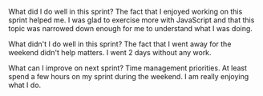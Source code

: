 What did I do well in this sprint?
The fact that I enjoyed working on this sprint helped me. I was glad to exercise more with JavaScript and that this topic was narrowed down enough for me to understand what I was doing.

What didn't I do well in this sprint?
The fact that I went away for the weekend didn't help matters. I went 2 days without any work.


What can I improve on next sprint?
Time management priorities. At least spend a few hours on my sprint during the weekend. I am really enjoying what I do.